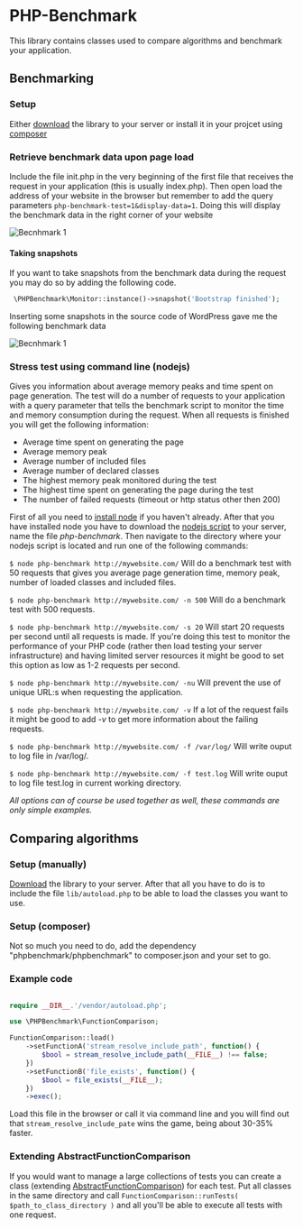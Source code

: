 PHP-Benchmark
=============

This library contains classes used to compare algorithms and benchmark your application.

## Benchmarking

### Setup

Either [download](https://github.com/victorjonsson/PHP-Benchmark/archive/master.zip) the library to your server or 
install it in your projcet using [composer](http://getcomposer.org/)


### Retrieve benchmark data upon page load

Include the file init.php in the very beginning of the first file that receives the request in your
application (this is usually index.php). Then open load the address of your website in the browser but remember to add
the query parameters `php-benchmark-test=1&display-data=1`. Doing this will display the benchmark data in the right corner
of your website

![Becnhmark 1](http://victorjonsson.github.com/PHP-Benchmark/sc-1.png)

#### Taking snapshots

If you want to take snapshots from the benchmark data during the request you may do so by adding the following code.

```php
 \PHPBenchmark\Monitor::instance()->snapshot('Bootstrap finished');
````

Inserting some snapshots in the source code of WordPress gave me the following benchmark data

![Becnhmark 1](http://victorjonsson.github.com/PHP-Benchmark/sc-2.png)


### Stress test using command line (nodejs)

Gives you information about average memory peaks and time spent on page generation. The test will do a number of requests to your application with a query parameter
that tells the benchmark script to monitor the time and memory consumption during the request. When all requests
is finished you will get the following information:

 - Average time spent on generating the page
 - Average memory peak
 - Average number of included files
 - Average number of declared classes
 - The highest memory peak monitored during the test
 - The highest time spent on generating the page during the test
 - The number of failed requests (timeout or http status other then 200)


First of all you need to [install node](http://nodejs.org/#download) if you haven't already. After that you have installed node you have to
download the [nodejs script](https://raw.github.com/victorjonsson/PHP-Benchmark/master/php-benchmark) to your server, name
the file *php-benchmark*. Then navigate to the directory where your nodejs script is located and run one of the 
following commands:

`$ node php-benchmark http://mywebsite.com/` Will do a benchmark test with 50 requests that gives you average page generation time, memory peak,
number of loaded classes and included files.

`$ node php-benchmark http://mywebsite.com/ -n 500` Will do a benchmark test with 500 requests.

`$ node php-benchmark http://mywebsite.com/ -s 20` Will start 20 requests per second until all requests is
made. If you're doing this test to monitor the performance of your PHP code
(rather then load testing your server infrastructure) and having limited server resources it might be good to set this 
option as low as 1-2 requests per second.

`$ node php-benchmark http://mywebsite.com/ -nu` Will prevent the use of unique URL:s when requesting the application.

`$ node php-benchmark http://mywebsite.com/ -v` If a lot of the request fails it might be good to add *-v* to get more information about the failing requests.

`$ node php-benchmark http://mywebsite.com/ -f /var/log/` Will write ouput to log file in /var/log/.

`$ node php-benchmark http://mywebsite.com/ -f test.log` Will write ouput to log file test.log in current working directory.

*All options can of course be used together as well, these commands are only simple examples.*

## Comparing algorithms

### Setup (manually)

[Download](https://github.com/victorjonsson/PHP-Benchmark/archive/master.zip) the library to your server. After that all
you have to do is to  include the file `lib/autoload.php` to be able to load the classes you want to use.

### Setup (composer)

Not so much you need to do, add the dependency "phpbenchmark/phpbenchmark" to composer.json and your set to go.

### Example code

```php

require __DIR__.'/vendor/autoload.php';

use \PHPBenchmark\FunctionComparison;

FunctionComparison::load()
    ->setFunctionA('stream_resolve_include_path', function() {
        $bool = stream_resolve_include_path(__FILE__) !== false;
    })
    ->setFunctionB('file_exists', function() {
        $bool = file_exists(__FILE__);
    })
    ->exec();

```

Load this file in the browser or call it via command line and you will find out that `stream_resolve_include_pate` wins
the game, being about 30-35% faster.


### Extending AbstractFunctionComparison 

If you would want to manage a large collections of tests you can create a class (extending [AbstractFunctionComparison](https://github.com/victorjonsson/PHP-Benchmark/blob/master/lib/PHPBenchmark/AbstractFunctionComparison.php))
for each test. Put all classes in the same directory and call `FunctionComparison::runTests( $path_to_class_directory )` and
all you'll be able to execute all tests with one request.



